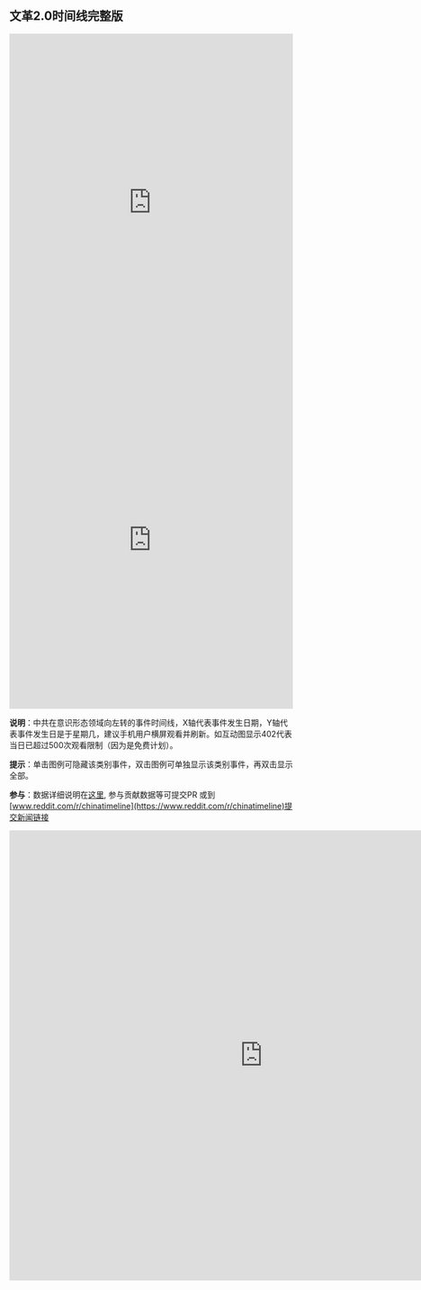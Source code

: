 ## 文革2.0时间线完整版<a name="ideologicalwar"></a>
<!-- Start of iframe Code -->
<iframe width="100%" height="600" frameborder="0" scrolling="no" src="https://plot.ly/~chinatimeline/0.embed"></iframe>

<iframe width="100%" height="600" frameborder="0" scrolling="no" src="https://plot.ly/~chinatimeline/8.embed"></iframe>

<!-- End of iframe Code -->
**说明**：中共在意识形态领域向左转的事件时间线，X轴代表事件发生日期，Y轴代表事件发生日是于星期几，建议手机用户横屏观看并刷新。如互动图显示402代表当日已超过500次观看限制（因为是免费计划）。

**提示**：单击图例可隐藏该类别事件，双击图例可单独显示该类别事件，再双击显示全部。

**参与**：数据详细说明在[这里](https://github.com/chinatimeline/data), 参与贡献数据等可提交PR 或到[www.reddit.com/r/chinatimeline](https://www.reddit.com/r/chinatimeline)提交新闻链接

<iframe width="900" height="800" frameborder="0" scrolling="no" src="https://plot.ly/~chinatimeline/2.embed"></iframe>

<script>var clicky_site_ids = clicky_site_ids || []; clicky_site_ids.push(101192940);</script>
<script async src="//static.getclicky.com/js"></script>
<noscript><p><img alt="Clicky" width="1" height="1" src="//in.getclicky.com/101192940ns.gif" /></p></noscript>
